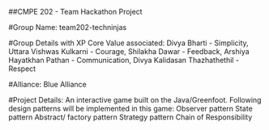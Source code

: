 ##CMPE 202 - Team Hackathon Project

#Group Name:
team202-techninjas

#Group Details with XP Core Value associated:
Divya Bharti - Simplicity,
Uttara Vishwas Kulkarni - Courage,
Shilakha Dawar - Feedback,
Arshiya Hayatkhan Pathan - Communication,
Divya Kalidasan Thazhathethil - Respect

#Alliance:
Blue Alliance

#Project Details:
An interactive game built on the Java/Greenfoot.
Following design patterns will be implemented in this game:
Observer pattern
State pattern
Abstract/ factory pattern 
Strategy pattern
Chain of Responsibility





